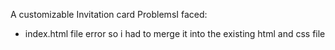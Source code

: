 A  customizable Invitation card 
ProblemsI faced:
* index.html file error so i had to merge it into the existing html and css file 
